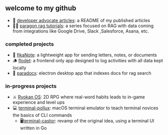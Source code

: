 ## welcome to my github
- 💁 [developer advocate articles](https://github.com/jackmuva/developer-advocate-articles/blob/main/README.md): a README of my published articles
- 👨‍🏫 [paragon rag tutorials](https://github.com/useparagon/rag-tutorials): a series focused on RAG with data coming from integrations like Google Drive, Slack ,Salesforce, Asana, etc.

### completed projects
- 💌 [fikaNote](https://fikanote.com): a lightweight app for sending letters, notes, or documents
- 🪵 [flodet](https://flodet.com): a frontend only app designed to log activities with all data kept locally
- 🔎 [paradocx](https://github.com/jackmuva/paradocx): electron desktop app that indexes docs for rag search

### in-progress projects
- ⚔️ [Ryokan OS](https://github.com/jackmuva/ryokan-os): 2D RPG where real-word habits leads to in-game experience and level ups
- 💻 [terminal-pollux](https://github.com/jackmuva/terminal-pollux): macOS terminal emulator to teach terminal novices the basics of CLI commands
  - 🖥️[terminal-castor](https://github.com/jackmuva/terminal-castor): revamp of the original idea, using a terminal UI written in Go
  
